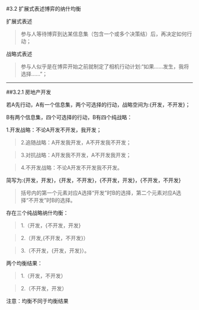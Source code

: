 #3.2 扩展式表述博弈的纳什均衡

扩展式表述

>参与人等待博弈到达某信息集（包含一个或多个决策结）后，再决定如何行动；

战略式表述

>参与人似乎是在博弈开始之前就制定了相机行动计划:“如果……发生，我将选择……”；

***

##3.2.1 房地产开发

若A先行动，A有一个信息集，两个可选择的行动，战略空间为:{开发，不开发}；

B有两个信息集，四个可选择的行动，B有四个纯战略：
>
1.开发战略：不论A开发不开发，我开发；

>2.追随战略：A开发我开发，A不开发我不开发；

>3.对抗战略：A开发我不开发，A不开发我开发；

>4.不开发战略：不论A开发不开发我不开发。


简写为:{开发，开发}，{开发，不开发}，{不开发，开发}，{不开发，不开发}
>括号内的第一个元素对应A选择“开发”时B的选择，第二个元素对应A选择“不开发”时B的选择。

存在三个纯战略纳什均衡：

>1.（开发，{不开发，开发}

>2.（开发,{不开发，不开发}）

>3.（不开发，{开发，开发}）。

两个均衡结果：

>1.（开发，不开发）

>2.（不开发，开发）
>
注意：均衡不同于均衡结果
